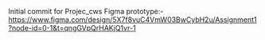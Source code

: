 ﻿Initial commit for Projec_cws
Figma prototype:-
https://www.figma.com/design/5X7f8vuC4VmW03BwCybH2u/Assignment1?node-id=0-1&t=qngGVpQrHAKjQ1vr-1
